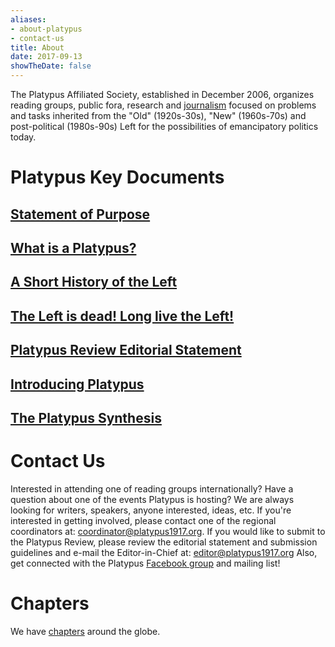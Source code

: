 ```yaml
---
aliases:
- about-platypus
- contact-us
title: About
date: 2017-09-13
showTheDate: false
---
```


The Platypus Affiliated Society, established in December 2006, organizes reading groups, public fora, research and [journalism](/platypus-review) focused on problems and tasks inherited from the "Old" (1920s-30s), "New" (1960s-70s) and post-political (1980s-90s) Left for the possibilities of emancipatory politics today.

# Platypus Key Documents

## [Statement of Purpose](/about/statement-of-purpose/)

## [What is a Platypus?](/about/what-is-a-platypus/)

## [A Short History of the Left](/about/a-short-history-of-the-left/)

## [The Left is dead! Long live the Left!](/about/the-left-is-dead-long-live-the-left)

## [Platypus Review Editorial Statement](/about/editorial-statement)

## [Introducing Platypus](/about/introducing-platypus)

## [The Platypus Synthesis](/about/platypus-synthesis)


# Contact Us

Interested in attending one of reading groups internationally? Have a question about one of the events Platypus is hosting? We are always looking for writers, speakers, anyone interested, ideas, etc. If you're interested in getting involved, please contact one of the regional coordinators at: [coordinator@platypus1917.org](mailto:coordinator@platypus1917.org). If you would like to submit to the Platypus Review, please review the editorial statement and submission guidelines and e-mail the Editor-in-Chief at: [editor@platypus1917.org](mailto:editor@platypus1917.org) Also, get connected with the Platypus [Facebook group](https://www.facebook.com/groups/Platypus1917/) and mailing list!


# Chapters

We have [chapters](/chapters) around the globe.
